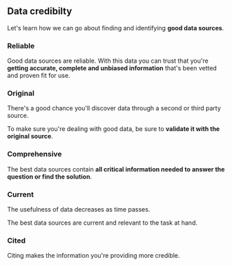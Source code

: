 ## Data credibilty

Let's learn how we can go about finding and identifying **good data sources**.

### Reliable

Good data sources are reliable. With this data you can trust that you're **getting accurate, complete and unbiased information** that's been vetted and proven fit for use.

### Original

There's a good chance you'll discover data through a second or third party source.

To make sure you're dealing with good data, be sure to **validate it with the original source**.

### Comprehensive

The best data sources contain **all critical information needed to answer the question or find the solution**.

### Current

The usefulness of data decreases as time passes.

The best data sources are current and relevant to the task at hand.

### Cited

Citing makes the information you're providing more credible.
